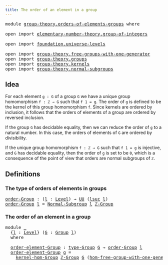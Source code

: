 ```yaml
---
title: The order of an element in a group
---
```


<pre class="Agda"><a id="60" class="Keyword">module</a> <a id="67" href="group-theory.orders-of-elements-groups.html" class="Module">group-theory.orders-of-elements-groups</a> <a id="106" class="Keyword">where</a>

<a id="113" class="Keyword">open</a> <a id="118" class="Keyword">import</a> <a id="125" href="elementary-number-theory.group-of-integers.html" class="Module">elementary-number-theory.group-of-integers</a>

<a id="169" class="Keyword">open</a> <a id="174" class="Keyword">import</a> <a id="181" href="foundation.universe-levels.html" class="Module">foundation.universe-levels</a>

<a id="209" class="Keyword">open</a> <a id="214" class="Keyword">import</a> <a id="221" href="group-theory.free-groups-with-one-generator.html" class="Module">group-theory.free-groups-with-one-generator</a>
<a id="265" class="Keyword">open</a> <a id="270" class="Keyword">import</a> <a id="277" href="group-theory.groups.html" class="Module">group-theory.groups</a>
<a id="297" class="Keyword">open</a> <a id="302" class="Keyword">import</a> <a id="309" href="group-theory.kernels.html" class="Module">group-theory.kernels</a>
<a id="330" class="Keyword">open</a> <a id="335" class="Keyword">import</a> <a id="342" href="group-theory.normal-subgroups.html" class="Module">group-theory.normal-subgroups</a>
</pre>
## Idea

For each element `g : G` of a group `G` we have a unique group homomorphism `f : ℤ → G` such that `f 1 = g`. The order of `g` is defined to be the kernel of this group homomorphism `f`. Since kernels are ordered by inclusion, it follows that the orders of elements of a group are ordered by reversed inclusion.

If the group `G` has decidable equality, then we can reduce the order of `g` to a natural number. In this case, the orders of elements of `G` are ordered by divisibility.

If the unique group homomorphism `f : ℤ → G` such that `f 1 = g` is injective, and `G` has decidable equality, then the order of `g` is set to be `0`, which is a consequence of the point of view that orders are normal subgroups of `ℤ`.

## Definitions

### The type of orders of elements in groups

<pre class="Agda"><a id="order-Group"></a><a id="1177" href="group-theory.orders-of-elements-groups.html#1177" class="Function">order-Group</a> <a id="1189" class="Symbol">:</a> <a id="1191" class="Symbol">(</a><a id="1192" href="group-theory.orders-of-elements-groups.html#1192" class="Bound">l</a> <a id="1194" class="Symbol">:</a> <a id="1196" href="Agda.Primitive.html#597" class="Postulate">Level</a><a id="1201" class="Symbol">)</a> <a id="1203" class="Symbol">→</a> <a id="1205" href="foundation-core.universe-levels.html#235" class="Primitive">UU</a> <a id="1208" class="Symbol">(</a><a id="1209" href="Agda.Primitive.html#780" class="Primitive">lsuc</a> <a id="1214" href="group-theory.orders-of-elements-groups.html#1192" class="Bound">l</a><a id="1215" class="Symbol">)</a>
<a id="1217" href="group-theory.orders-of-elements-groups.html#1177" class="Function">order-Group</a> <a id="1229" href="group-theory.orders-of-elements-groups.html#1229" class="Bound">l</a> <a id="1231" class="Symbol">=</a> <a id="1233" href="group-theory.normal-subgroups.html#1157" class="Function">Normal-Subgroup</a> <a id="1249" href="group-theory.orders-of-elements-groups.html#1229" class="Bound">l</a> <a id="1251" href="elementary-number-theory.group-of-integers.html#658" class="Function">ℤ-Group</a>
</pre>
### The order of an element in a group

<pre class="Agda"><a id="1312" class="Keyword">module</a> <a id="1319" href="group-theory.orders-of-elements-groups.html#1319" class="Module">_</a>
  <a id="1323" class="Symbol">{</a><a id="1324" href="group-theory.orders-of-elements-groups.html#1324" class="Bound">l</a> <a id="1326" class="Symbol">:</a> <a id="1328" href="Agda.Primitive.html#597" class="Postulate">Level</a><a id="1333" class="Symbol">}</a> <a id="1335" class="Symbol">(</a><a id="1336" href="group-theory.orders-of-elements-groups.html#1336" class="Bound">G</a> <a id="1338" class="Symbol">:</a> <a id="1340" href="group-theory.groups.html#2650" class="Function">Group</a> <a id="1346" href="group-theory.orders-of-elements-groups.html#1324" class="Bound">l</a><a id="1347" class="Symbol">)</a>
  <a id="1351" class="Keyword">where</a>

  <a id="1360" href="group-theory.orders-of-elements-groups.html#1360" class="Function">order-element-Group</a> <a id="1380" class="Symbol">:</a> <a id="1382" href="group-theory.groups.html#2893" class="Function">type-Group</a> <a id="1393" href="group-theory.orders-of-elements-groups.html#1336" class="Bound">G</a> <a id="1395" class="Symbol">→</a> <a id="1397" href="group-theory.orders-of-elements-groups.html#1177" class="Function">order-Group</a> <a id="1409" href="group-theory.orders-of-elements-groups.html#1324" class="Bound">l</a>
  <a id="1413" href="group-theory.orders-of-elements-groups.html#1360" class="Function">order-element-Group</a> <a id="1433" href="group-theory.orders-of-elements-groups.html#1433" class="Bound">g</a> <a id="1435" class="Symbol">=</a>
    <a id="1441" href="group-theory.kernels.html#3934" class="Function">kernel-hom-Group</a> <a id="1458" href="elementary-number-theory.group-of-integers.html#658" class="Function">ℤ-Group</a> <a id="1466" href="group-theory.orders-of-elements-groups.html#1336" class="Bound">G</a> <a id="1468" class="Symbol">(</a><a id="1469" href="group-theory.free-groups-with-one-generator.html#4565" class="Function">hom-free-group-with-one-generator-ℤ</a> <a id="1505" href="group-theory.orders-of-elements-groups.html#1336" class="Bound">G</a> <a id="1507" href="group-theory.orders-of-elements-groups.html#1433" class="Bound">g</a><a id="1508" class="Symbol">)</a>
</pre>